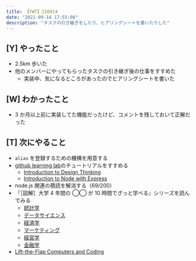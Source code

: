 ```yaml
---
title: 【YWT】210914
date: "2021-09-14 17:55:00"
description: "タスクの引き継ぎをしたり、ヒアリングシートを書いたりした"
---
```


## [Y] やったこと

- 2.5km 歩いた
- 他のメンバーにやってもらったタスクの引き継ぎ後の仕事をすすめた
  - 実装中、気になるところがあったのでヒアリングシートを書いた

## [W] わかったこと

- 3 か月以上前に実装してた機能だったけど、コメントを残しておいて正解だった

## [T] 次にやること

- `alias` を登録するための機構を用意する
- [github learning lab](https://lab.github.com/githubtraining)のチュートリアルをすすめる
  - [Introduction to Design Thinking](https://lab.github.com/githubtraining/introduction-to-design-thinking)
  - [Introduction to Node with Express](https://lab.github.com/everydeveloper/introduction-to-node-with-express)
- node.js 関連の積読を解消する（69/200）
- 『［図解］大学 4 年間の ◯◯ が 10 時間でざっと学べる』シリーズを読んでみる
  - [統計学](https://www.amazon.co.jp/dp/B07PXB4NN9)
  - [データサイエンス](https://www.amazon.co.jp/dp/B07XNW3TQM)
  - [経済学](https://www.amazon.co.jp/dp/B01KNLFHH6)
  - [マーケティング](https://www.amazon.co.jp/dp/B07BNC2SV3)
  - [経営学](https://www.amazon.co.jp/dp/B071SKDF3L)
  - [金融学](https://www.amazon.co.jp/dp/B07BB6Z7FW)
- [Lift-the-Flap Computers and Coding](https://www.amazon.co.jp/dp/1409591514)

<!-- https://twitter.com/camomile_cafe/status/1438065618700275715?s=20 -->
